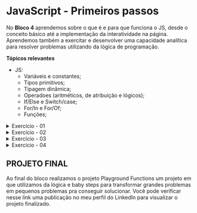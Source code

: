 # JavaScript - Primeiros passos

No **Bloco 4** aprendemos sobre o que é e para que funciona o JS, desde o conceito básico até a implementação da interatividade na página. Aprendemos também a exercítar e desenvolver uma capacidade analítica para resolver problemas utilizando da lógica de programação.

**Tópicos relevantes**
- JS:
    - Variáveis e constantes;
    - Tipos primitivos;
    - Tipagem dinâmica;
    - Operadoes (aritméticos, de atribuição e lógicos);
    - If/Else e Switch/case;
    - For/In e For/Of;
    - Funções;

<details>
<summary> Exercício - 01 </summary>

1. Faça cinco programas, um para cada operação aritmética básica. Seu programa deve ter duas constantes, a e b, definidas no começo com os valores que serão operados. Faça programas para:
    - Adição (a + b)
    - Subtração (a - b)
    - Multiplicação (a * b)
    - Divisão (a / b)   
    - Módulo (a % b)
2. Faça um programa que retorne o maior de dois números. Defina no começo do programa duas constantes com os valores que serão comparados.
3. Faça um programa que retorne o maior de três números. Defina no começo do programa três constantes com os valores que serão comparados.
4. Faça um programa que, dado um valor recebido como parâmetro, retorne "positive" se esse valor for positivo, "negative" se for negativo, e caso não seja nem positivo e nem negativo retorne "zero".
5. 🚀 Faça um programa que defina três variáveis com os valores dos três ângulos internos de um triângulo. Retorne true se os ângulos representarem os ângulos de um triângulo e false, caso contrário. Se algum ângulo for inválido o programa deve retornar uma mensagem de erro.
    - Para os ângulos serem de um triângulo válido, a soma dos três devem ser 180 graus.
    - Um ângulo será considerado inválido se não tiver um valor positivo.
6. Escreva um programa que receba o nome de uma peça de xadrez e retorne os movimentos que ela faz.
    - Como desafio, faça o programa funcionar tanto se receber o nome de uma peça com letras maiúsculas quanto com letras minúsculas, sem aumentar a quantidade de condicionais.
    - Como dica, você pode pesquisar uma função que faz uma string ficar com todas as letras minúsculas (lower case).
    - Se a peça passada for inválida, o programa deve retornar uma mensagem de erro.
        - Exemplo: bishop (bispo) -> diagonals (diagonais)
7. Escreva um programa que converte uma nota dada em porcentagem (de 0 a 100) em conceitos de A a F. Siga essas regras:
    - Porcentagem >= 90 -> A
    - Porcentagem >= 80 -> B
    - Porcentagem >= 70 -> C
    - Porcentagem >= 60 -> D
    - Porcentagem >= 50 -> E
    - Porcentagem < 50 -> F
    - O programa deve retornar uma mensagem de erro e encerrar se a nota passada for menor que 0 ou maior que 100.
8. 🚀 Escreva um programa que defina três números em constantes e retorne true se pelo menos uma das três for par. Caso contrário, ele retorna false.
    - Bonus: use somente um if.
9. Escreva um programa que defina três números em constantes e retorne true se pelo menos uma das três for ímpar. Caso contrário, ele retorna false.
10. Escreva um programa que se inicie com dois valores em duas constantes diferentes: o custo de um produto e seu valor de venda. A partir dos valores, calcule quanto de lucro (valor de venda descontado o custo do produto) a empresa terá ao vender mil desses produtos.
    - Atente que, sobre o custo do produto, incide um imposto de 20%.
    - Seu programa também deve emitir uma mensagem de erro e encerrar caso algum dos seus valores de entrada seja menor que zero.
    - O lucro de um produto é o resultado da subtração do valor de venda pelo custo do mesmo, sendo que o imposto de 20% também faz parte do valor de custo.
        - valorCustoTotal = valorCusto + impostoSobreOCusto
        - lucro = valorVenda - valorCustoTotal (lucro de um produto)
11. Uma pessoa que trabalha de carteira assinada no Brasil tem descontados de seu salário bruto o INSS e o IR. Faça um programa que, dado um salário bruto, calcule o líquido a ser recebido.
</details>
<details>
<summary> Exercício - 02 </summary>

1. Nesse primeiro exercício, percorra o array imprimindo todos os valores nele contidos com a função console.log();
2. Para o segundo exercício, some todos os valores contidos no array e imprima o resultado;
3. Para o terceiro exercício, calcule e imprima a média aritmética dos valores contidos no array;
    - A média aritmética é o resultado da soma de todos os elementos divido pelo número total de elementos.
4. Com o mesmo código do exercício anterior, caso o valor final seja maior que 20, imprima a mensagem: "valor maior que 20". Caso não seja, imprima a mensagem: "valor menor ou igual a 20";
5. 🚀 Utilizando for, descubra qual o maior valor contido no array e imprima-o;
6. Descubra quantos valores ímpares existem no array e imprima o resultado. Caso não exista nenhum, imprima a mensagem: "nenhum valor ímpar encontrado";
7. Utilizando for, descubra qual o menor valor contido no array e imprima-o;
8. Utilizando for, crie um array que vá de 1 até 25 e imprima o resultado;
9. Utilizando o array criado no exercício anterior imprima o resultado da divisão de cada um dos elementos por 2.
</details>
<details>
<summary> Exercício - 03 </summary>

1. O fatorial é a multiplicação de um número natural pelos seus antecessores, exceto o zero. Por exemplo:
```
O fatorial é representado pelo sinal !
! = 4 x 3 x 2 x 1 = 24
```
Com base nessas informações, crie um algoritmo que retorne o fatorial de 10.
2. Agora, desenvolva um algoritmo que é capaz de inverter uma palavra. Por exemplo, a palavra "banana" seria invertida para "ananab". Utilize a string abaixo como exemplo, depois troque por outras para verificar se seu algoritmo está funcionando corretamente.
```
let word = 'tryber';
```
3. Escreva dois algoritmos: um que retorne a maior palavra deste array e outro que retorne a menor. Considere o número de caracteres de cada palavra.
```
let array = ['java', 'javascript', 'python', 'html', 'css'];
```
4. Um número primo é um número inteiro maior do que 1 que possui somente dois divisores, ou seja, é divisível por 1 e por ele mesmo. Sabendo disso, escreva um algoritmo que retorne o maior número primo entre 2 e 50.
</details>
<details>
<summary> Exercício - 04 </summary>

```
let info = {
  personagem: 'Margarida',
  origem: 'Pato Donald',
  nota: 'Namorada do personagem principal nos quadrinhos do Pato Donald',
};
```
1. Imprima no console uma mensagem de boas-vindas para a personagem acima, incluindo seu nome.
2. Insira no objeto uma nova propriedade com o nome de chave 'recorrente' e o valor 'Sim' e, em seguida, imprima o objeto no console.
3. Faça um for/in que mostre todas as chaves do objeto.
4. Faça um novo for/in, mas agora mostre todos os valores das chaves do objeto.
5. Agora, defina um segundo objeto com a mesma estrutura (as mesmas chaves) do primeiro e os seguintes valores: 'Tio Patinhas', 'Christmas on Bear Mountain, Dell's Four Color Comics #178', 'O último MacPatinhas', 'Sim'. Então, imprima os valores de cada objeto juntos de acordo com cada uma das chaves.

```
let leitor = {
  nome: 'Julia',
  sobrenome: 'Pessoa',
  idade: 21,
  livrosFavoritos: [
    {
      titulo: 'O Pior Dia de Todos',
      autor: 'Daniela Kopsch',
      editora: 'Tordesilhas',
    },
  ],
};
```
6. Acesse as chaves nome, sobrenome e titulo, que está dentro da chave livrosFavoritos, e faça um console.log no seguinte formato: "O livro favorito de Julia Pessoa se chama 'O Pior Dia de Todos'".
7. Adicione um novo livro favorito na chave livrosFavoritos, que é um array. Atribua a esta chave um objeto contendo as seguintes informações:
```
{
  titulo: 'Harry Potter e o Prisioneiro de Azkaban',
  autor: 'JK Rowling',
  editora: 'Rocco',
}
```
8. Acesse as chaves nome e livrosFavoritos e faça um console.log no seguinte formato: "Julia tem 2 livros favoritos".
</details>


## PROJETO FINAL
Ao final do bloco realizamos o projeto Playground Functions um projeto em que utilizamos da lógica e baby steps para transformar grandes problemas em pequenos problemas pra conseguir solucionar. Você pode verificar nesse link uma publicação no meu perfil do LinkedIn para visualizar o projeto finalizado.